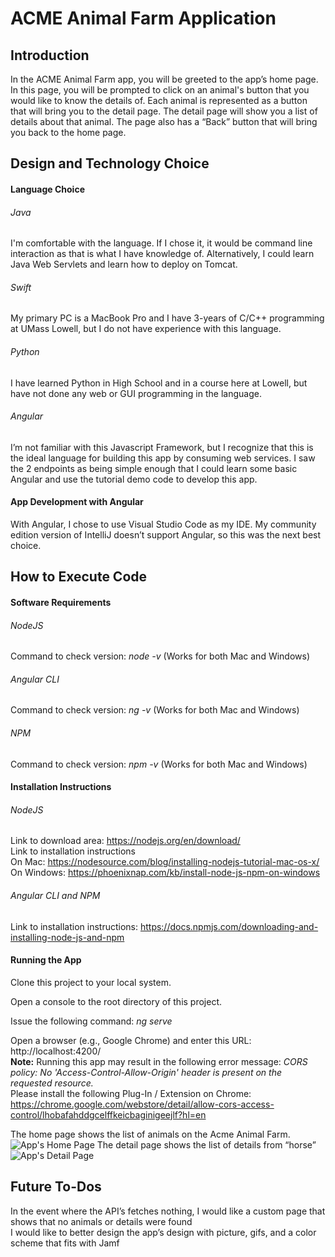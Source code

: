 # ACME Animal Farm Application

## Introduction
In the ACME Animal Farm app, you will be greeted to the app’s home page. In this page, you will be prompted to click on an animal's button that you would like to know the details of. Each animal is represented as a button that will bring you to the detail page. The detail page will show you a list of details about that animal. The page also has a “Back” button that will bring you back to the home page.

## Design and Technology Choice
#### Language Choice
###### Java
I'm comfortable with the language. If I chose it, it would be command line interaction as that is what I have knowledge of.  Alternatively, I could learn Java Web Servlets and learn how to deploy on Tomcat.
###### Swift
My primary PC is a MacBook Pro and I have 3-years of C/C++ programming at UMass Lowell, but I do not have experience with this language.
###### Python
I have learned Python in High School and in a course here at Lowell, but have not done any web or GUI programming in the language.
###### Angular
I’m not familiar with this Javascript Framework, but I recognize that this is the ideal language for building this app by consuming web services. I saw the 2 endpoints as being simple enough that I could learn some basic Angular and use the tutorial demo code to develop this app.
#### App Development with Angular
With Angular, I chose to use Visual Studio Code as my IDE. My community edition version of IntelliJ doesn’t support Angular, so this was the next best choice.
  
## How to Execute Code
#### Software Requirements
###### NodeJS 
Command to check version: *node -v* (Works for both Mac and Windows)
###### Angular CLI
Command to check version: *ng -v* (Works for both Mac and Windows)
###### NPM
Command to check version: *npm -v* (Works for both Mac and Windows)
#### Installation Instructions
###### NodeJS
Link to download area: https://nodejs.org/en/download/  
Link to installation instructions  
On Mac: https://nodesource.com/blog/installing-nodejs-tutorial-mac-os-x/  
On Windows: https://phoenixnap.com/kb/install-node-js-npm-on-windows  
###### Angular CLI and NPM
Link to installation instructions: https://docs.npmjs.com/downloading-and-installing-node-js-and-npm 

#### Running the App
Clone this project to your local system.  

Open a console to the root directory of this project.  

Issue the following command: *ng serve*  

Open a browser (e.g., Google Chrome) and enter this URL: http://localhost:4200/  
**Note:**  Running this app may result in the following error message: *CORS policy: No 'Access-Control-Allow-Origin' header is present on the requested resource.*  
Please install the following Plug-In / Extension on Chrome: https://chrome.google.com/webstore/detail/allow-cors-access-control/lhobafahddgcelffkeicbaginigeejlf?hl=en 

The home page shows the list of animals on the Acme Animal Farm.  
![App's Home Page](assets/images/HomePage.png)
The detail page shows the list of details from “horse”
![App's Detail Page](assets/images/DetailPage.png)
  
## Future To-Dos
In the event where the API’s fetches nothing, I would like a custom page that shows that no animals or details were found  
I would like to better design the app’s design with picture, gifs, and a color scheme that fits with Jamf
